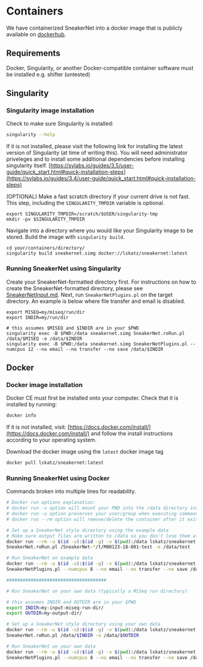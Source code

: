 # Containers

We have containerized SneakerNet into a docker image that is publicly available on [dockerhub](https://hub.docker.com/repository/docker/lskatz/sneakernet).

## Requirements
Docker, Singularity,  or another Docker-compatible container software must be installed e.g. shifter (untested)

## Singularity

### Singularity image installation
Check to make sure Singularity is installed:
```bash
singularity --help
```
If it is not installed, please visit the following link for installing the latest version of Singularity (at time of writing this). You will need administrator priveleges and to install some additional dependencies before installing singularity itself. [https://sylabs.io/guides/3.5/user-guide/quick_start.html#quick-installation-steps](https://sylabs.io/guides/3.4/user-guide/quick_start.html#quick-installation-steps)


(OPTIONAL) Make a fast scratch directory if your current drive is not fast.
This step, including the `SINGULARITY_TMPDIR` variable is optional.

    export SINGULARITY_TMPDIR=/scratch/$USER/singularity-tmp
    mkdir -pv $SINGULARITY_TMPDIR

Navigate into a directory where you would like your Singularity image to be stored.
Build the image with `singularity build`.

    cd your/containers/directory/
    singularity build sneakernet.simg docker://lskatz/sneakernet:latest

### Running SneakerNet using Singularity

Create your SneakerNet-formatted directory first.
For instructions on how to create the SneakerNet-formatted directory, please see [SneakerNetInput.md](SneakerNetInput.md).
Next, run `SneakerNetPlugins.pl` on the target directory.
An example is below where file transfer and email is disabled.

    export MISEQ=my/miseq/run/dir
    export INDIR=my/run/dir
    
    # this assumes $MISEQ and $INDIR are in your $PWD
    singularity exec -B $PWD:/data sneakernet.simg SneakerNet.roRun.pl /data/$MISEQ -o /data/$INDIR
    singularity exec -B $PWD:/data sneakernet.simg SneakerNetPlugins.pl --numcpus 12 --no email --no transfer --no save /data/$INDIR

## Docker

### Docker image installation

Docker CE must first be installed onto your computer. Check that it is installed by running:
```bash
docker info
```
If it is not installed, visit: [https://docs.docker.com/install/](https://docs.docker.com/install/) and follow the install instructions according to your operating system.

Download the docker image using the `latest` docker image tag
```bash
docker pull lskatz/sneakernet:latest
```

### Running SneakerNet using Docker

Commands broken into multiple lines for readability.
```bash
# Docker run options explanation:
# docker run -v option will mount your PWD into the /data directory inside the container
# docker run -u option preserves your user/group when executing commands in the container
# docker run --rm option will remove/delete the container after it exits 

# Set up a SneakerNet style directory using the example data
# Make sure output files are written to /data so you don't lose them after the container exits!
docker run --rm -u $(id -u):$(id -g) -v $(pwd):/data lskatz/sneakernet:latest \
SneakerNet.roRun.pl /SneakerNet-*/t/M00123-18-001-test -o /data/test

# Run SneakerNet on example data
docker run --rm -u $(id -u):$(id -g) -v $(pwd):/data lskatz/sneakernet:latest \
SneakerNetPlugins.pl --numcpus 8 --no email --no transfer --no save /data/test

#####################################

# Run SneakerNet on your own data (typically a MiSeq run directory)

# this assumes INDIR and OUTDIR are in your $PWD
export INDIR=my-input-miseq-run-dir/
export OUTDIR=my-output-dir/

# Set up a SneakerNet style directory using your own data
docker run --rm -u $(id -u):$(id -g) -v $(pwd):/data lskatz/sneakernet:latest \
SneakerNet.roRun.pl /data/$INDIR -o /data/$OUTDIR

# Run SneakerNet on your own data
docker run --rm -u $(id -u):$(id -g) -v $(pwd):/data lskatz/sneakernet:latest \
SneakerNetPlugins.pl --numcpus 8 --no email --no transfer --no save /data/$OUTDIR
```
